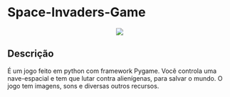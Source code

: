 # Space-Invaders-Game

<p align="center">
  <img src="./assets/toreadme/demo.jpg">
</p>

## Descrição
É um jogo feito em python com framework Pygame.
Você controla uma nave-espacial e tem que lutar contra alienígenas, para salvar o mundo.
O jogo tem imagens, sons e diversas outros recursos.
